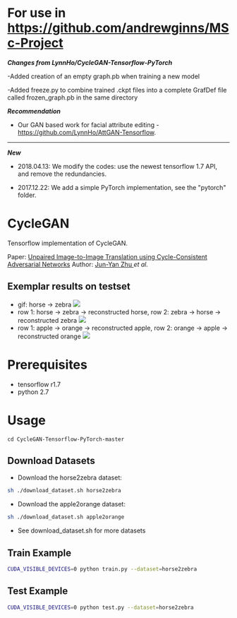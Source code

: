 # For use in https://github.com/andrewginns/MSc-Project

***Changes from LynnHo/CycleGAN-Tensorflow-PyTorch***

-Added creation of an empty graph.pb when training a new model

-Added freeze.py to combine trained .ckpt files into a complete GrafDef file called frozen_graph.pb in the same directory

***Recommendation***

- Our GAN based work for facial attribute editing - https://github.com/LynnHo/AttGAN-Tensorflow.

---

***New***

 - 2018.04.13: We modify the codes: use the newest tensorflow 1.7 API, and remove the redundancies.

 - 2017.12.22: We add a simple PyTorch implementation, see the "pytorch" folder.

# CycleGAN
Tensorflow implementation of CycleGAN.

Paper: [Unpaired Image-to-Image Translation using Cycle-Consistent Adversarial Networks](https://arxiv.org/pdf/1703.10593.pdf)
Author: [Jun-Yan Zhu ](https://people.eecs.berkeley.edu/~junyanz/) *et al.*

## Exemplar results on testset
- gif: horse -> zebra
![](./pics/horse2zebra.gif)
- row 1: horse -> zebra -> reconstructed horse, row 2: zebra -> horse -> reconstructed zebra
![](./pics/example_horse2zebra_1.jpg)
- row 1: apple -> orange -> reconstructed apple, row 2: orange -> apple -> reconstructed orange
![](./pics/example_apple2orange_1.jpg)

# Prerequisites
- tensorflow r1.7
- python 2.7

# Usage
```
cd CycleGAN-Tensorflow-PyTorch-master
```

## Download Datasets
- Download the horse2zebra dataset:
```bash
sh ./download_dataset.sh horse2zebra
```
- Download the apple2orange dataset:
```bash
sh ./download_dataset.sh apple2orange
```
- See download_dataset.sh for more datasets

## Train Example
```bash
CUDA_VISIBLE_DEVICES=0 python train.py --dataset=horse2zebra
```

## Test Example
```bash
CUDA_VISIBLE_DEVICES=0 python test.py --dataset=horse2zebra
```
